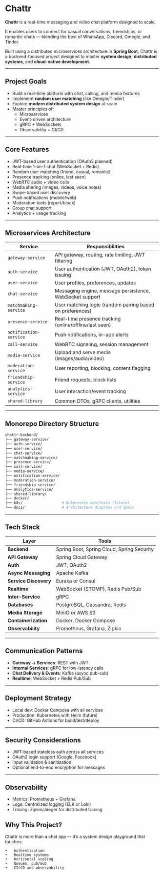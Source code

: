 # Chattr

**Chattr** is a real-time messaging and video chat platform designed to scale.  

It enables users to connect for casual conversations, friendships, or romantic chats — blending the best of WhatsApp, Discord, Omegle, and Tinder.

Built using a distributed microservices architecture in **Spring Boot**, Chattr is a backend-focused project designed to master **system design**, **distributed systems**, and **cloud-native development**.

---

## Project Goals 
- Build a real-time platform with chat, calling, and media features
- Implement **random user matching** (like Omegle/Tinder)
- Explore **modern distributed system design** at scale
- Master principles of:
  - Microservices
  - Event-driven architecture
  - gRPC + WebSockets
  - Observability + CI/CD

---

## Core Features

- JWT-based user authentication (OAuth2 planned)
- Real-time 1-on-1 chat (WebSocket + Redis)
- Random user matching (friend, casual, romantic)
- Presence tracking (online, last seen)
- WebRTC audio + video calls
- Media sharing (images, videos, voice notes)
- Swipe-based user discovery
- Push notifications (mobile/web)
- Moderation tools (report/block)
- Group chat support
- Analytics + usage tracking

---

## Microservices Architecture

| Service | Responsibilities |
|--------|------------------|
| `gateway-service` | API gateway, routing, rate limiting, JWT filtering |
| `auth-service` | User authentication (JWT, OAuth2), token issuing |
| `user-service` | User profiles, preferences, updates |
| `chat-service` | Messaging engine, message persistence, WebSocket support |
| `matchmaking-service` | User matching logic (random pairing based on preferences) |
| `presence-service` | Real-time presence tracking (online/offline/last seen) |
| `notification-service` | Push notifications, in-app alerts |
| `call-service` | WebRTC signaling, session management |
| `media-service` | Upload and serve media (images/audio/video) |
| `moderation-service` | User reporting, blocking, content flagging |
| `friendship-service` | Friend requests, block lists |
| `analytics-service` | User interaction/event tracking |
| `shared-library` | Common DTOs, gRPC clients, utilities |

---

## Monorepo Directory Structure

```bash
chattr-backend/
├── gateway-service/
├── auth-service/
├── user-service/
├── chat-service/
├── matchmaking-service/
├── presence-service/
├── call-service/
├── media-service/
├── notification-service/
├── moderation-service/
├── friendship-service/
├── analytics-service/
├── shared-library/
├── docker/               
├── k8s/                  # Kubernetes manifests (future)
└── docs/                 # Architecture diagrams and specs
```

---

## Tech Stack

| Layer | Tools |
|------|-------|
| **Backend** | Spring Boot, Spring Cloud, Spring Security |
| **API Gateway** | Spring Cloud Gateway |
| **Auth** | JWT, OAuth2 |
| **Async Messaging** | Apache Kafka |
| **Service Discovery** | Eureka or Consul |
| **Realtime** | WebSocket (STOMP), Redis Pub/Sub |
| **Inter-Service** | gRPC |
| **Databases** | PostgreSQL, Cassandra, Redis |
| **Media Storage** | MinIO or AWS S3 |
| **Containerization** | Docker, Docker Compose |
| **Observability** | Prometheus, Grafana, Zipkin |

---

## Communication Patterns

- **Gateway → Services**: REST with JWT
- **Internal Services**: gRPC for low-latency calls
- **Chat Delivery & Events**: Kafka (async pub-sub)
- **Realtime**: WebSocket + Redis Pub/Sub

---

## Deployment Strategy

- Local dev: Docker Compose with all services
- Production: Kubernetes with Helm (future)
- CI/CD: GitHub Actions for build/test/deploy

---

## Security Considerations

- JWT-based stateless auth across all services
- OAuth2 login support (Google, Facebook)
- Input validation & sanitization
- Optional end-to-end encryption for messages

---

## Observability

- Metrics: Prometheus + Grafana
- Logs: Centralized logging (ELK or Loki)
- Tracing: Zipkin/Jaeger for distributed tracing

## Why This Project?

Chattr is more than a chat app — it’s a system design playground that touches:

	•	Authentication
	•	Realtime systems
	•	Horizontal scaling
	•	Queues, pub/sub
	•	CI/CD and observability
